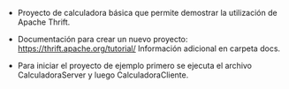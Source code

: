 - Proyecto de calculadora básica que permite demostrar la utilización de Apache Thrift.

- Documentación para crear un nuevo proyecto: https://thrift.apache.org/tutorial/
  Información adicional en carpeta docs.
  
- Para iniciar el proyecto de ejemplo primero se ejecuta el archivo CalculadoraServer y luego CalculadoraCliente.